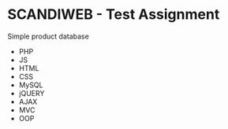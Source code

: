 # SCANDIWEB - Test Assignment
Simple product database 
- PHP
- JS
- HTML
- CSS
- MySQL
- jQUERY
- AJAX
- MVC
- OOP

